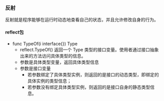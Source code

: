 ### 反射
反射就是程序能够在运行时动态地查看自己的状态，并且允许修改自身的行为。
<!-- Go 的反射基础是接口和类型系统。Go 的反射巧妙地借助了实例到接口的转换所使用的数据结构，首先将实例传递给内部的空接口，实际上是将一个实例类型转换为接口可以表述的数据结构，反射基于这个转换后的数据结构来访问和操作实例的值和类型。-->
#### reflect包
- func TypeOf(i interface{}) Type
    - reflect.TypeOf() 返回一个 Type 类型的接口变量。使用者通过接口抽象出来的方法访问具体类型的信息。
    - 参数是具体类型变量，返回具体类型信息
    - 参数是接口变量
        - 若参数绑定了具体类型实例，则返回的是接口的动态类型，即绑定的具体实例的类型信息；
        - 若参数没有绑定具体类型实例，则返回的是接口自身的静态类型信息。